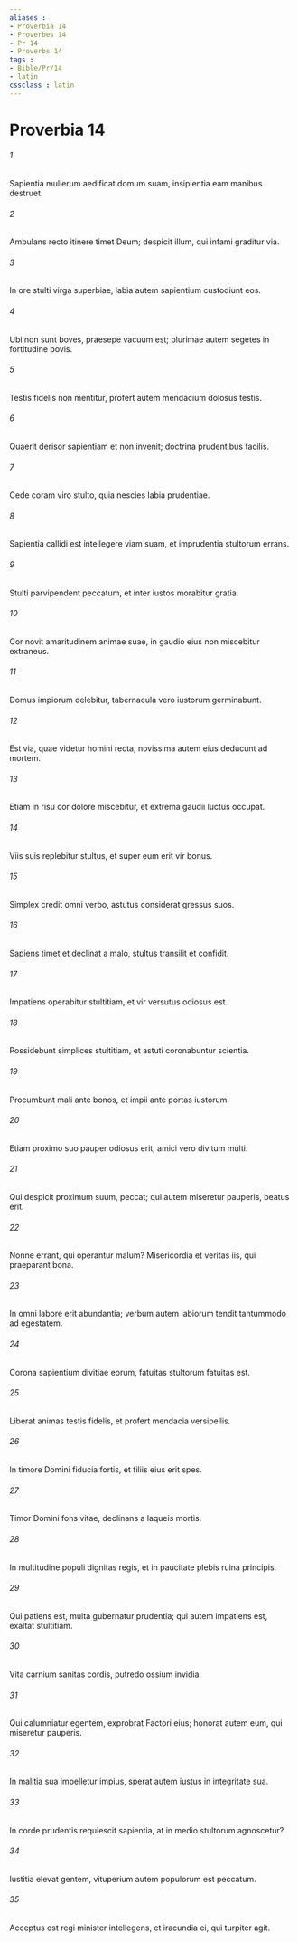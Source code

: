 ```yaml
---
aliases : 
- Proverbia 14
- Proverbes 14
- Pr 14
- Proverbs 14
tags : 
- Bible/Pr/14
- latin
cssclass : latin
---
```


# Proverbia 14

###### 1
Sapientia mulierum aedificat domum suam, insipientia eam manibus destruet.
###### 2
Ambulans recto itinere timet Deum; despicit illum, qui infami graditur via.
###### 3
In ore stulti virga superbiae, labia autem sapientium custodiunt eos.
###### 4
Ubi non sunt boves, praesepe vacuum est; plurimae autem segetes in fortitudine bovis.
###### 5
Testis fidelis non mentitur, profert autem mendacium dolosus testis.
###### 6
Quaerit derisor sapientiam et non invenit; doctrina prudentibus facilis.
###### 7
Cede coram viro stulto, quia nescies labia prudentiae.
###### 8
Sapientia callidi est intellegere viam suam, et imprudentia stultorum errans.
###### 9
Stulti parvipendent peccatum, et inter iustos morabitur gratia.
###### 10
Cor novit amaritudinem animae suae, in gaudio eius non miscebitur extraneus.
###### 11
Domus impiorum delebitur, tabernacula vero iustorum germinabunt.
###### 12
Est via, quae videtur homini recta, novissima autem eius deducunt ad mortem.
###### 13
Etiam in risu cor dolore miscebitur, et extrema gaudii luctus occupat.
###### 14
Viis suis replebitur stultus, et super eum erit vir bonus.
###### 15
Simplex credit omni verbo, astutus considerat gressus suos.
###### 16
Sapiens timet et declinat a malo, stultus transilit et confidit.
###### 17
Impatiens operabitur stultitiam, et vir versutus odiosus est.
###### 18
Possidebunt simplices stultitiam, et astuti coronabuntur scientia.
###### 19
Procumbunt mali ante bonos, et impii ante portas iustorum.
###### 20
Etiam proximo suo pauper odiosus erit, amici vero divitum multi.
###### 21
Qui despicit proximum suum, peccat; qui autem miseretur pauperis, beatus erit.
###### 22
Nonne errant, qui operantur malum? Misericordia et veritas iis, qui praeparant bona.
###### 23
In omni labore erit abundantia; verbum autem labiorum tendit tantummodo ad egestatem.
###### 24
Corona sapientium divitiae eorum, fatuitas stultorum fatuitas est.
###### 25
Liberat animas testis fidelis, et profert mendacia versipellis.
###### 26
In timore Domini fiducia fortis, et filiis eius erit spes.
###### 27
Timor Domini fons vitae, declinans a laqueis mortis.
###### 28
In multitudine populi dignitas regis, et in paucitate plebis ruina principis.
###### 29
Qui patiens est, multa gubernatur prudentia; qui autem impatiens est, exaltat stultitiam.
###### 30
Vita carnium sanitas cordis, putredo ossium invidia.
###### 31
Qui calumniatur egentem, exprobrat Factori eius; honorat autem eum, qui miseretur pauperis.
###### 32
In malitia sua impelletur impius, sperat autem iustus in integritate sua.
###### 33
In corde prudentis requiescit sapientia, at in medio stultorum agnoscetur?
###### 34
Iustitia elevat gentem, vituperium autem populorum est peccatum.
###### 35
Acceptus est regi minister intellegens, et iracundia ei, qui turpiter agit.
